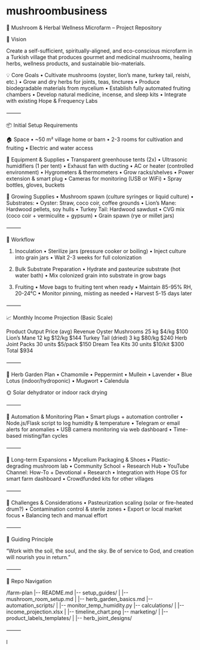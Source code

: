 # mushroombusiness
🍄 Mushroom & Herbal Wellness Microfarm – Project Repository

🌱 Vision

Create a self-sufficient, spiritually-aligned, and eco-conscious microfarm in a Turkish village that produces gourmet and medicinal mushrooms, healing herbs, wellness products, and sustainable bio-materials.

💡 Core Goals
	•	Cultivate mushrooms (oyster, lion’s mane, turkey tail, reishi, etc.)
	•	Grow and dry herbs for joints, teas, tinctures
	•	Produce biodegradable materials from mycelium
	•	Establish fully automated fruiting chambers
	•	Develop natural medicine, incense, and sleep kits
	•	Integrate with existing Hope & Frequency Labs

⸻

📦 Initial Setup Requirements

🏠 Space
	•	~50 m² village home or barn
	•	2-3 rooms for cultivation and fruiting
	•	Electric and water access

🧰 Equipment & Supplies
	•	Transparent greenhouse tents (2x)
	•	Ultrasonic humidifiers (1 per tent)
	•	Exhaust fan with ducting
	•	AC or heater (controlled environment)
	•	Hygrometers & thermometers
	•	Grow racks/shelves
	•	Power extension & smart plug
	•	Cameras for monitoring (USB or WiFi)
	•	Spray bottles, gloves, buckets

🍄 Growing Supplies
	•	Mushroom spawn (culture syringes or liquid culture)
	•	Substrates:
	•	Oyster: Straw, coco coir, coffee grounds
	•	Lion’s Mane: Hardwood pellets, soy hulls
	•	Turkey Tail: Hardwood sawdust
	•	CVG mix (coco coir + vermiculite + gypsum)
	•	Grain spawn (rye or millet jars)

⸻

🧪 Workflow

1. Inoculation
	•	Sterilize jars (pressure cooker or boiling)
	•	Inject culture into grain jars
	•	Wait 2-3 weeks for full colonization

2. Bulk Substrate Preparation
	•	Hydrate and pasteurize substrate (hot water bath)
	•	Mix colonized grain into substrate in grow bags

3. Fruiting
	•	Move bags to fruiting tent when ready
	•	Maintain 85-95% RH, 20-24°C
	•	Monitor pinning, misting as needed
	•	Harvest 5-15 days later

⸻

📈 Monthly Income Projection (Basic Scale)

Product	Output	Price (avg)	Revenue
Oyster Mushrooms	25 kg	$4/kg	$100
Lion’s Mane	12 kg	$12/kg	$144
Turkey Tail (dried)	3 kg	$80/kg	$240
Herb Joint Packs	30 units	$5/pack	$150
Dream Tea Kits	30 units	$10/kit	$300
Total			$934



⸻

🌿 Herb Garden Plan
	•	Chamomile
	•	Peppermint
	•	Mullein
	•	Lavender
	•	Blue Lotus (indoor/hydroponic)
	•	Mugwort
	•	Calendula

🌞 Solar dehydrator or indoor rack drying

⸻

🧠 Automation & Monitoring Plan
	•	Smart plugs + automation controller
	•	Node.js/Flask script to log humidity & temperature
	•	Telegram or email alerts for anomalies
	•	USB camera monitoring via web dashboard
	•	Time-based misting/fan cycles

⸻

🔮 Long-term Expansions
	•	Mycelium Packaging & Shoes
	•	Plastic-degrading mushroom lab
	•	Community School + Research Hub
	•	YouTube Channel: How-To + Devotional + Research
	•	Integration with Hope OS for smart farm dashboard
	•	Crowdfunded kits for other villages

⸻

🚧 Challenges & Considerations
	•	Pasteurization scaling (solar or fire-heated drum?)
	•	Contamination control & sterile zones
	•	Export or local market focus
	•	Balancing tech and manual effort

⸻

🙏 Guiding Principle

“Work with the soil, the soul, and the sky. Be of service to God, and creation will nourish you in return.”

⸻

🧭 Repo Navigation

/farm-plan
|-- README.md
|-- setup_guides/
|   |-- mushroom_room_setup.md
|   |-- herb_garden_basics.md
|-- automation_scripts/
|   |-- monitor_temp_humidity.py
|-- calculations/
|   |-- income_projection.xlsx
|   |-- timeline_chart.png
|-- marketing/
|   |-- product_labels_templates/
|   |-- herb_joint_designs/



⸻

l
